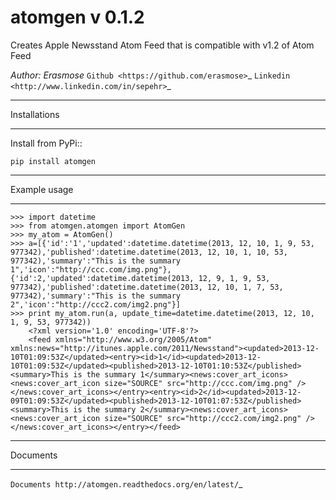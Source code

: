 atomgen v 0.1.2
=======

Creates Apple Newsstand Atom Feed that is compatible with v1.2 of Atom Feed

*Author: Erasmose*
`Github <https://github.com/erasmose>`_
`Linkedin <http://www.linkedin.com/in/sepehr>`_


*************
Installations
*************

Install from PyPi::

    pip install atomgen

*************
Example usage
*************
    

    >>> import datetime
    >>> from atomgen.atomgen import AtomGen
    >>> my_atom = AtomGen()
    >>> a=[{'id':'1','updated':datetime.datetime(2013, 12, 10, 1, 9, 53, 977342),'published':datetime.datetime(2013, 12, 10, 1, 10, 53, 977342),'summary':"This is the summary 1",'icon':"http://ccc.com/img.png"},{'id':2,'updated':datetime.datetime(2013, 12, 9, 1, 9, 53, 977342),'published':datetime.datetime(2013, 12, 10, 1, 7, 53, 977342),'summary':"This is the summary 2",'icon':"http://ccc2.com/img2.png"}]
    >>> print my_atom.run(a, update_time=datetime.datetime(2013, 12, 10, 1, 9, 53, 977342))
        <?xml version='1.0' encoding='UTF-8'?>
        <feed xmlns="http://www.w3.org/2005/Atom" xmlns:news="http://itunes.apple.com/2011/Newsstand"><updated>2013-12-10T01:09:53Z</updated><entry><id>1</id><updated>2013-12-10T01:09:53Z</updated><published>2013-12-10T01:10:53Z</published><summary>This is the summary 1</summary><news:cover_art_icons><news:cover_art_icon size="SOURCE" src="http://ccc.com/img.png" /></news:cover_art_icons></entry><entry><id>2</id><updated>2013-12-09T01:09:53Z</updated><published>2013-12-10T01:07:53Z</published><summary>This is the summary 2</summary><news:cover_art_icons><news:cover_art_icon size="SOURCE" src="http://ccc2.com/img2.png" /></news:cover_art_icons></entry></feed>


*********
Documents
*********

`Documents http://atomgen.readthedocs.org/en/latest/`_